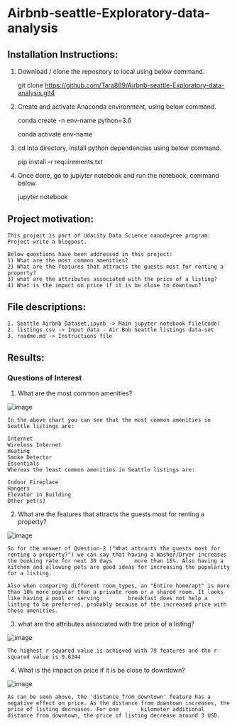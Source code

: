 # Airbnb-seattle-Exploratory-data-analysis

## Installation Instructions:
  1. Download / clone the repository to local using below command.
  
     git clone https://github.com/Tara889/Airbnb-seattle-Exploratory-data-analysis.git4
     
  2. Create and activate Anaconda environment, using below command.
  
     conda create -n env-name python=3.6
     
     conda activate env-name
     
  3. cd into directory, install python dependencies using below command.
  
     pip install -r requirements.txt
     
  4. Once done, go to jupiyter notebook and run the notebook, command below.
  
     jupyter notebook
     
 ## Project motivation:
    This project is part of Udacity Data Science nanodegree program: Project write a blogpost.
    
    Below questions have been addressed in this project:
    1) What are the most common amenities?
    2) What are the features that attracts the guests most for renting a property?
    3) what are the attributes associated with the price of a listing?
    4) What is the impact on price if it is be close to downtown?
    
    
 ## File descriptions:
    
    1. Seattle Airbnb Dataset.ipynb -> Main jupyter notebook file(code)
    2. listings.csv -> Input data - Air Bnb Seattle listings data-set
    3. readme.md -> Instructions file
    
 ## Results:
    
   ### Questions of Interest
   1) What are the most common amenities?
      
   ![image](https://user-images.githubusercontent.com/87708828/126874722-9e2482dd-11b7-4497-a9e6-e290ac059be6.png)
     
    In the above chart you can see that the most common amenities in Seattle listings are:

    Internet
    Wireless Internet
    Heating
    Smoke Detector
    Essentials
    Whereas the least common amenities in Seattle listings are:

    Indoor Fireplace
    Hangers
    Elevator in Building
    Other pet(s)

   2) What are the features that attracts the guests most for renting a property?

   ![image](https://user-images.githubusercontent.com/87708828/126874848-591157b2-d1b9-468e-8a03-0f294f68b986.png)
    
    So for the answer of Question-2 ("What attracts the guests most for renting a property?") we can say that having a Washer/Dryer increases the booking rate for next 30 days       more than 15%. Also having a kitchen and allowing pets are good ideas for increasing the popularity for a listing.

    Also when comparing different room_types, an "Entire home/apt" is more than 10% more popular than a private room or a shared room. It looks like having a pool or serving         breakfast does not help a listing to be preferred, probably because of the increased price with these amenities.

   3) what are the attributes associated with the price of a listing?
    
   ![image](https://user-images.githubusercontent.com/87708828/126874889-a4e10f4f-11db-4f82-9883-5a5a782c8d89.png)

    The highest r-squared value is achieved with 79 features and the r-squared value is 0.6244

   4) What is the impact on price if it is be close to downtown?

   ![image](https://user-images.githubusercontent.com/87708828/126874910-7964f604-bcee-4d47-a1e9-75c58a33311f.png)

    As can be seen above, the 'distance_from_downtown' feature has a negative effect on price. As the distance from downtown increases, the price of listing decreases. For one       kilometer additional distance from downtown, the price of listing decrease around 3 USD.
    
